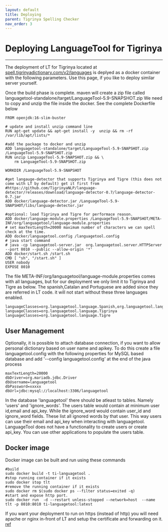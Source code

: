 ```yaml
---
layout: default
title: Deploying
parent: Tigrinya Spelling Checker
nav_order: 3
---
```

# Deploying LanguageTool for Tigrinya
---
The deployment of LT for Tigrinya located at [spell.tigrinyadictionary.com/v2/languages](https://spell.tigrinyadictionary.com) is 
deplyed as a docker container with the following parameters. Use this page, 
if you like to deploy similar server yourself. 

Once the build phase is complete. maven will create a zip file called languagetool-standalone/target/LanguageTool-5.9-SNAPSHOT.zip
We need to copy and unzip the file inside the docker. See the complete Dockerfile below

```
FROM openjdk:16-slim-buster

# update and install unzip command line
RUN apt-get update && apt-get install -y  unzip && rm -rf /var/lib/apt/lists/*

#add the package to docker and unzip
ADD languagetool-standalone/target/LanguageTool-5.9-SNAPSHOT.zip /LanguageTool-5.9-SNAPSHOT.zip
RUN unzip LanguageTool-5.9-SNAPSHOT.zip && \
    rm LanguageTool-5.9-SNAPSHOT.zip

WORKDIR /LanguageTool-5.9-SNAPSHOT

#get langauge-detector that supports Tigrinya and Tigre (this does not come with LT by default) get it first from
#https://github.com/TigrinyaNLP/language-detector/releases/download/language-detector-0.7/language-detector-0.7.jar
ADD docker/language-detector.jar /LanguageTool-5.9-SNAPSHOT/libs/language-detector.jar

#optional: load Tigrinya and Tigre for performace reason.
ADD docker/language-module.properties /LanguageTool-5.9-SNAPSHOT/META-INF/org/languagetool/language-module.properties
# set maxTextLength=20000 maximum number of characters we can spell check at the time.
ADD docker/languagetool.config /languagetool.config
# java start command
# java -cp languagetool-server.jar  org.languagetool.server.HTTPServer --port 8010 --public --allow-origin '*'
ADD docker/start.sh /start.sh
CMD [ "sh", "/start.sh" ]
USER nobody
EXPOSE 8010
```

The file META-INF/org/languagetool/language-module.properties comes with all languages, but for our deployment we only
limit it to Tigrinya and Tigre as below. The spanish,Catalan and Portuguese are added since they are referred in LT code.
it will not start without these three languages enabled.


```
languageClasses=org.languagetool.language.Spanish,org.languagetool.language.Catalan,org.languagetool.language.Portuguese
languageClasses=org.languagetool.language.Tigrinya
languageClasses=org.languagetool.language.Tigre

```

## User Management
Optionally, it is possible to attach database connection, if you want to allow personal dictionary based on user name and apikey. To do this create a file languagetool.config with the following properties for MySQL based database and add  '--config languagetool.config' at the end of the java process

```
maxTextLength=20000
dbDriver=org.mariadb.jdbc.Driver
dbUsername=languagetool
dbPassword=xxxxx
dbUrl=jdbc:mysql://localhost:3306/languagetool

```
In the database 'languagetool' there should be atleast to tables. Namely 'users' and 'ignore_words'. The users table would contain at minimum user id,email and api_key. While the ignore_word would contain user_id and ignore_word fields. These list all ignored words by that user. This way users can use their email and api_key when interacting with languagetool. LanguageTool does not have a functionality to create users or create api_key. You can use other applications to populate the users table. 

## Docker image
Docker image can be built and run using these commands

```
#build
sudo docker build -t ti-languagetool .
#stop running container if it exists
sudo docker stop tlt
#remove the running container if it exists
sudo docker rm $(sudo docker ps --filter status=exited -q)
#start and expose http port. 
sudo docker run  -d --restart unless-stopped --network=host  --name tlt -p 8010:8010 ti-languagetool:latest

```

If you want your deployment to run on https (instead of http) you will need apache or nginx in-front of LT and setup 
the certificate and forwarding on it. [ref](https://linuxize.com/post/redirect-http-to-https-in-apache/)
